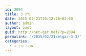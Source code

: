 ```yaml
---
id: 2094
title: גליון 3
date: 2015-02-21T20:12:28+02:00
author: admin
layout: post
guid: http://net-gar.net/?p=2094
permalink: '/2015/02/21/etgar-3-3/'
categories:
  - אתגר כרך ה
---
```

